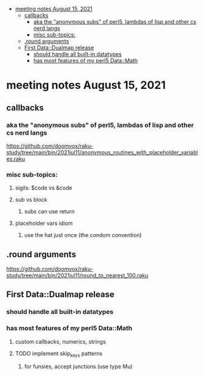 - [meeting notes August 15, 2021](#org973efc6)
  - [callbacks](#org8f845a2)
    - [aka the "anonymous subs" of perl5, lambdas of lisp and other cs nerd langs](#orgdb84d19)
    - [misc sub-topics:](#org46540d9)
  - [.round arguments](#org96bef8b)
  - [First Data::Dualmap release](#org3e11260)
    - [should handle all built-in datatypes](#orgc82ae8d)
    - [has most features of my perl5 Data::Math](#org5eb4cf2)


<a id="org973efc6"></a>

# meeting notes August 15, 2021


<a id="org8f845a2"></a>

## callbacks


<a id="orgdb84d19"></a>

### aka the "anonymous subs" of perl5, lambdas of lisp and other cs nerd langs

<https://github.com/doomvox/raku-study/tree/main/bin/2021jul11/anonymous_routines_with_placeholder_variables.raku>


<a id="org46540d9"></a>

### misc sub-topics:

1.  sigils: $code vs &code

2.  sub vs block

    1.  subs can use return

3.  placeholder vars idiom

    1.  use the hat just once (the condom convention)


<a id="org96bef8b"></a>

## .round arguments

<https://github.com/doomvox/raku-study/tree/main/bin/2021jul11/round_to_nearest_100.raku>


<a id="org3e11260"></a>

## First Data::Dualmap release


<a id="orgc82ae8d"></a>

### should handle all built-in datatypes


<a id="org5eb4cf2"></a>

### has most features of my perl5 Data::Math

1.  custom callbacks, numerics, strings

2.  TODO implement skip<sub>keys</sub> patterns

    1.  for funsies, accept junctions (use type Mu)
